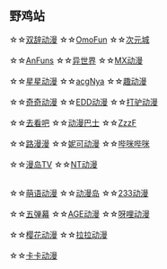 ## 野鸡站
☆☆[双辞动漫](https://www.scfun.net/)
☆☆[OmoFun](https://omofun.tv/)
☆☆[次元城](https://www.cycacg.com/)
<br><br>☆☆[AnFuns](https://www.anfuns.cn/)
☆☆[异世界](https://www.gqdm.net/)
☆☆[MX动漫](http://www.mxdm.cc/)
<br><br>☆☆[星星动漫](http://m.xxdm.in/)
☆☆[acgNya](http://www.acgnya.com/)
☆☆[趣动漫](http://www.qdmsh.com/)
<br><br>☆☆[奇奇动漫](https://www.qiqidongman.com/)
☆☆[EDD动漫](https://www.edddh4.com/)
☆☆[打驴动漫](https://www.dqsj.cc/)
<br><br>☆☆[去看吧](http://www.k9dm.com)
☆☆[动漫巴士](https://dm84.tv/)
☆☆[ZzzF](http://www.zzzfun.com/)
<br><br>☆☆[路漫漫](https://www.17skr.com/)
☆☆[妮可动漫](http://www.nicotv.me/)
☆☆[哔咪哔咪](http://www.bimiacg4.net/)
<br><br>☆☆[漫岛TV](https://www.mandao.tv/)
☆☆[NT动漫](http://www.ntyou.cc/)
<br><br>




☆☆[萌语动漫](http://ci.moefz.cc/)
☆☆[动漫岛](http://www.dmd8.com/)
☆☆[233动漫](https://www.dm233.cc/)
<br><br>☆☆[五弹幕](https://www.5dm.app/)
☆☆[AGE动漫](https://www.agemys.cc/)
☆☆[呀哩动漫](https://www.yaliyali.cc/)
<br><br>☆☆[樱花动漫](http://m.yinghuacd.com/)
☆☆[拉拉动漫](http://m.acglala.me/)
<br><br>☆☆[卡卡动漫](http://kakadm.cc)



